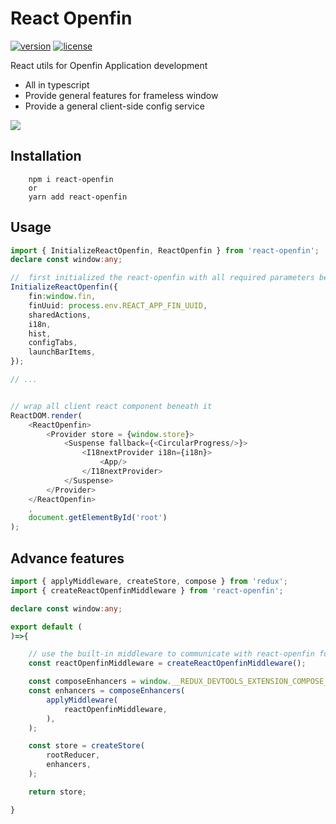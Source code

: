 # React Openfin
[![version][version-badge]][CHANGELOG] [![license][license-badge]][LICENSE]

React utils for Openfin Application development

* All in typescript
* Provide general features for frameless window
* Provide a general client-side config service

![](https://albertleigh.github.io/openfin-react-latest/img/screenshoot.gif)

## Installation

```text
    npm i react-openfin 
    or 
    yarn add react-openfin
```

## Usage

```typescript jsx
import { InitializeReactOpenfin, ReactOpenfin } from 'react-openfin';
declare const window:any;

//  first initialized the react-openfin with all required parameters before rendering
InitializeReactOpenfin({
    fin:window.fin,
    finUuid: process.env.REACT_APP_FIN_UUID,
    sharedActions,
    i18n,
    hist,
    configTabs,
    launchBarItems,
});

// ...


// wrap all client react component beneath it
ReactDOM.render(
    <ReactOpenfin>
        <Provider store = {window.store}>
            <Suspense fallback={<CircularProgress/>}>
                <I18nextProvider i18n={i18n}>
                    <App/>
                </I18nextProvider>
            </Suspense>
        </Provider>
    </ReactOpenfin>
    ,
    document.getElementById('root')
);
```

## Advance features
```typescript
import { applyMiddleware, createStore, compose } from 'redux';
import { createReactOpenfinMiddleware } from 'react-openfin';

declare const window:any;

export default (
)=>{

    // use the built-in middleware to communicate with react-openfin for advanced features
    const reactOpenfinMiddleware = createReactOpenfinMiddleware();

    const composeEnhancers = window.__REDUX_DEVTOOLS_EXTENSION_COMPOSE__ || compose;
    const enhancers = composeEnhancers(
        applyMiddleware(
            reactOpenfinMiddleware,
        ),
    );

    const store = createStore(
        rootReducer,
        enhancers,
    );

    return store;

}
```



[LICENSE]: ./LICENSE.md
[CHANGELOG]: ./CHANGELOG.md


[version-badge]: https://img.shields.io/badge/version-0.70.10.beta-blue.svg
[license-badge]: https://img.shields.io/badge/license-MIT-blue.svg
